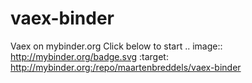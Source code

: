 # vaex-binder
Vaex on mybinder.org
Click below to start
.. image:: http://mybinder.org/badge.svg :target: http://mybinder.org:/repo/maartenbreddels/vaex-binder
